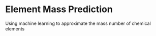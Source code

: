 # Element Mass Prediction
Using machine learning to approximate the mass number of chemical elements
